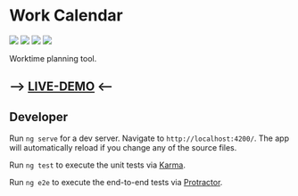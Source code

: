 # Work Calendar

![](https://img.shields.io/github/last-commit/enrey/work-calendar.svg?style=flat)
![](https://travis-ci.org/enrey/work-calendar.svg?branch=master)
![](https://img.shields.io/badge/Angular-7.1-red.svg)
![](https://img.shields.io/badge/code_style-prettier-ff69b4.svg?style=flat-square)

Worktime planning tool.

## --> [LIVE-DEMO](https://enrey.github.io/work-calendar/) <--

## Developer

Run `ng serve` for a dev server. Navigate to `http://localhost:4200/`. The app will automatically reload if you change any of the source files.

Run `ng test` to execute the unit tests via [Karma](https://karma-runner.github.io).

Run `ng e2e` to execute the end-to-end tests via [Protractor](http://www.protractortest.org/).
